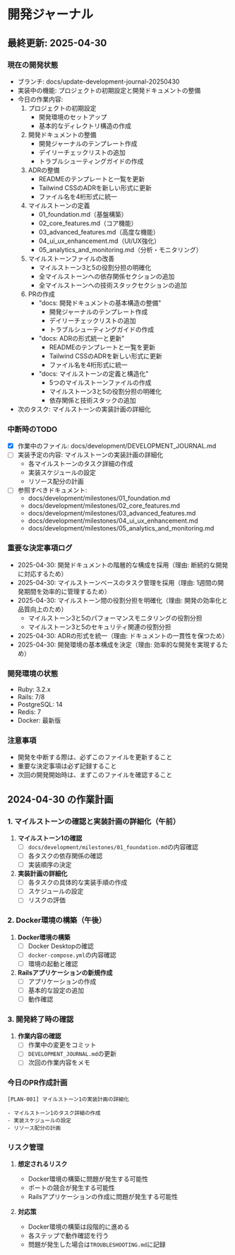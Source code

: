 # 開発ジャーナル

## 最終更新: 2025-04-30

### 現在の開発状態
- ブランチ: docs/update-development-journal-20250430
- 実装中の機能: プロジェクトの初期設定と開発ドキュメントの整備
- 今日の作業内容:
  1. プロジェクトの初期設定
     - 開発環境のセットアップ
     - 基本的なディレクトリ構造の作成
  2. 開発ドキュメントの整備
     - 開発ジャーナルのテンプレート作成
     - デイリーチェックリストの追加
     - トラブルシューティングガイドの作成
  3. ADRの整備
     - READMEのテンプレートと一覧を更新
     - Tailwind CSSのADRを新しい形式に更新
     - ファイル名を4桁形式に統一
  4. マイルストーンの定義
     - 01_foundation.md（基盤構築）
     - 02_core_features.md（コア機能）
     - 03_advanced_features.md（高度な機能）
     - 04_ui_ux_enhancement.md（UI/UX強化）
     - 05_analytics_and_monitoring.md（分析・モニタリング）
  5. マイルストーンファイルの改善
     - マイルストーン3と5の役割分担の明確化
     - 全マイルストーンへの依存関係セクションの追加
     - 全マイルストーンへの技術スタックセクションの追加
  6. PRの作成
     - "docs: 開発ドキュメントの基本構造の整備"
       - 開発ジャーナルのテンプレート作成
       - デイリーチェックリストの追加
       - トラブルシューティングガイドの作成
     - "docs: ADRの形式統一と更新"
       - READMEのテンプレートと一覧を更新
       - Tailwind CSSのADRを新しい形式に更新
       - ファイル名を4桁形式に統一
     - "docs: マイルストーンの定義と構造化"
       - 5つのマイルストーンファイルの作成
       - マイルストーン3と5の役割分担の明確化
       - 依存関係と技術スタックの追加
- 次のタスク: マイルストーンの実装計画の詳細化

### 中断時のTODO
- [x] 作業中のファイル: docs/development/DEVELOPMENT_JOURNAL.md
- [ ] 実装予定の内容: マイルストーンの実装計画の詳細化
  - 各マイルストーンのタスク詳細の作成
  - 実装スケジュールの設定
  - リソース配分の計画
- [ ] 参照すべきドキュメント: 
  - docs/development/milestones/01_foundation.md
  - docs/development/milestones/02_core_features.md
  - docs/development/milestones/03_advanced_features.md
  - docs/development/milestones/04_ui_ux_enhancement.md
  - docs/development/milestones/05_analytics_and_monitoring.md

### 重要な決定事項ログ
- 2025-04-30: 開発ドキュメントの階層的な構成を採用（理由: 断続的な開発に対応するため）
- 2025-04-30: マイルストーンベースのタスク管理を採用（理由: 1週間の開発期間を効率的に管理するため）
- 2025-04-30: マイルストーン間の役割分担を明確化（理由: 開発の効率化と品質向上のため）
  - マイルストーン3と5のパフォーマンスモニタリングの役割分担
  - マイルストーン3と5のセキュリティ関連の役割分担
- 2025-04-30: ADRの形式を統一（理由: ドキュメントの一貫性を保つため）
- 2025-04-30: 開発環境の基本構成を決定（理由: 効率的な開発を実現するため）

### 開発環境の状態
- Ruby: 3.2.x
- Rails: 7/8
- PostgreSQL: 14
- Redis: 7
- Docker: 最新版

### 注意事項
- 開発を中断する際は、必ずこのファイルを更新すること
- 重要な決定事項は必ず記録すること
- 次回の開発開始時は、まずこのファイルを確認すること

## 2024-04-30 の作業計画

### 1. マイルストーンの確認と実装計画の詳細化（午前）
1. **マイルストーン1の確認**
   - [ ] `docs/development/milestones/01_foundation.md`の内容確認
   - [ ] 各タスクの依存関係の確認
   - [ ] 実装順序の決定

2. **実装計画の詳細化**
   - [ ] 各タスクの具体的な実装手順の作成
   - [ ] スケジュールの設定
   - [ ] リスクの評価

### 2. Docker環境の構築（午後）
1. **Docker環境の構築**
   - [ ] Docker Desktopの確認
   - [ ] `docker-compose.yml`の内容確認
   - [ ] 環境の起動と確認

2. **Railsアプリケーションの新規作成**
   - [ ] アプリケーションの作成
   - [ ] 基本的な設定の追加
   - [ ] 動作確認

### 3. 開発終了時の確認
1. **作業内容の確認**
   - [ ] 作業中の変更をコミット
   - [ ] `DEVELOPMENT_JOURNAL.md`の更新
   - [ ] 次回の作業内容をメモ

### 今日のPR作成計画
```
[PLAN-001] マイルストーン1の実装計画の詳細化

- マイルストーン1のタスク詳細の作成
- 実装スケジュールの設定
- リソース配分の計画
```

### リスク管理
1. **想定されるリスク**
   - Docker環境の構築に問題が発生する可能性
   - ポートの競合が発生する可能性
   - Railsアプリケーションの作成に問題が発生する可能性

2. **対応策**
   - Docker環境の構築は段階的に進める
   - 各ステップで動作確認を行う
   - 問題が発生した場合は`TROUBLESHOOTING.md`に記録 